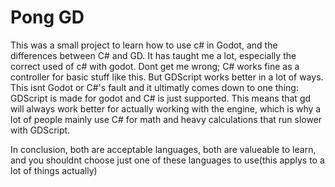 # Pong GD

This was a small project to learn how to use c# in Godot, and the differences between C# and GD. It has taught me a lot, especially the correct used of c# with godot. Dont get me wrong; C# works fine as a controller for basic stuff like this. But GDScript works better in a lot of ways. This isnt Godot or C#'s fault and it ultimatly comes down to one thing: GDScript is made for godot and C# is just supported. This means that gd will always work better for actually working with the engine, which is why a lot of people mainly use C# for math and heavy calculations that run slower with GDScript. 

In conclusion, both are acceptable languages, both are valueable to learn, and you shouldnt choose just one of these languages to use(this applys to a lot of things actually)
